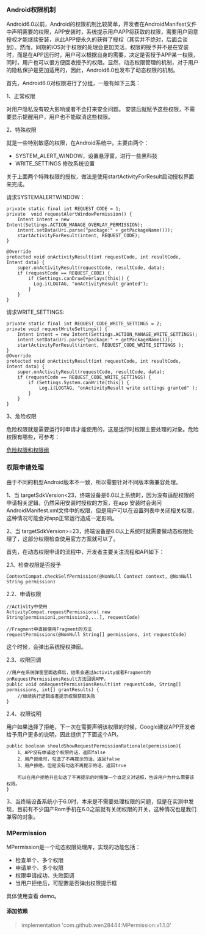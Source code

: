 ### Android权限机制

Android6.0以前，Android的权限机制比较简单，开发者在AndroidManifest文件中声明需要的权限，APP安装时，系统提示用户APP将获取的权限，需要用户同意授权才能继续安装，从此APP便永久的获得了授权（其实并不绝对，后面会谈到）。然而，同期的iOS对于权限的处理会更加灵活，权限的授予并不是在安装时，而是在APP运行时，用户可以根据自身的需要，决定是否授予APP某一权限，同时，用户也可以很方便回收授予的权限。显然，动态权限管理的机制，对于用户的隐私保护是更加适用的，因此，Android6.0也发布了动态权限的机制。

首先，Android6.0对权限进行了分组，一般有如下三类：

1、正常权限

对用户隐私没有较大影响或者不会打来安全问题。 安装后就赋予这些权限，不需要显示提醒用户，用户也不能取消这些权限。

2、特殊权限 

就是一些特别敏感的权限，在Android系统中，主要由两个：

- SYSTEM_ALERT_WINDOW，设置悬浮窗，进行一些黑科技
- WRITE_SETTINGS 修改系统设置 

关于上面两个特殊权限的授权，做法是使用startActivityForResult启动授权界面来完成。

请求SYSTEMALERTWINDOW：

```
private static final int REQUEST_CODE = 1;
private  void requestAlertWindowPermission() {
    Intent intent = new Intent(Settings.ACTION_MANAGE_OVERLAY_PERMISSION);
    intent.setData(Uri.parse("package:" + getPackageName()));
    startActivityForResult(intent, REQUEST_CODE);
}
 
@Override
protected void onActivityResult(int requestCode, int resultCode, Intent data) {
    super.onActivityResult(requestCode, resultCode, data);
    if (requestCode == REQUEST_CODE) {
        if (Settings.canDrawOverlays(this)) {
          Log.i(LOGTAG, "onActivityResult granted");
        }
    }
}
```

请求WRITE_SETTINGS:

```
private static final int REQUEST_CODE_WRITE_SETTINGS = 2;
private void requestWriteSettings() {
    Intent intent = new Intent(Settings.ACTION_MANAGE_WRITE_SETTINGS);
    intent.setData(Uri.parse("package:" + getPackageName()));
    startActivityForResult(intent, REQUEST_CODE_WRITE_SETTINGS );
}
@Override
protected void onActivityResult(int requestCode, int resultCode, Intent data) {
    super.onActivityResult(requestCode, resultCode, data);
    if (requestCode == REQUEST_CODE_WRITE_SETTINGS) {
        if (Settings.System.canWrite(this)) {
            Log.i(LOGTAG, "onActivityResult write settings granted" );
        }
    }
}
```

3、危险权限 

危险权限就是需要运行时申请才能使用的，这是运行时权限主要处理的对象。危险权限有哪些，可参考：

[危险权限和权限组](https://developer.android.com/guide/topics/security/permissions.html?hl=zh-cn#normal-dangerous)


### 权限申请处理

由于不同的机型Android版本不一致，所以需要针对不同版本做兼容处理。

1、当 targetSdkVersion<23，终端设备是6.0以上系统时，因为没有适配权限的申请相关逻辑，仍然采用安装时授权的方案，在app 安装时会询问AndroidManifest.xml文件中的权限，但是用户可以在设置列表中关闭相关权限，这种情况可能会对app正常运行造成一定影响。

2、当 targetSdkVersion>=23，终端设备是6.0以上系统时就需要做动态权限处理了，这部分权限检查使用官方方案就可以了。

首先，在动态权限申请的流程中，开发者主要关注流程和API如下：

2.1、检查权限是否授予

```
ContextCompat.checkSelfPermission(@NonNull Context context, @NonNull String permission)

```

2.2、申请权限

```
//Activity中使用
ActivityCompat.requestPermissions( new String[permission1,permission2,...], requestCode)
 
//Fragment中直接使用Fragment的方法
requestPermissions(@NonNull String[] permissions, int requestCode)
```
这个时候，会弹出系统授权弹窗。

2.3、权限回调

```
//用户在系统弹窗里面选择后，结果会通过Activity或者Fragment的onRequestPermissionsResult方法回调APP。
public void onRequestPermissionsResult(int requestCode, String[] permissions, int[] grantResults) {
    //继续执行逻辑或者提示权限获取失败
}
```
2.4、权限说明

用户如果选择了拒绝，下一次在需要声明该权限的时候，Google建议APP开发者给予用户更多的说明，因此提供了下面这个API。

```
public boolean shouldShowRequestPermissionRationale(permission){
    1、APP没有申请这个权限的话，返回false
    2、用户拒绝时，勾选了不再提示的话，返回false
    3、用户拒绝，但是没有勾选不再提示的话，返回true
     
    可以在用户拒绝并且勾选了不再提示的时候弹一个自定义对话框，告诉用户为什么需要该权限。
}

```

3、当终端设备系统小于6.0时，本来是不需要处理权限的问题，但是在实测中发现，目前有不少国产Rom手机在6.0之前就有关闭权限的开关，这种情况也是我们兼容的对象。

### MPermission

MPermission是一个动态权限处理库，实现的功能包括：

- 检查单个、多个权限
- 申请单个、多个权限
- 权限申请成功、失败回调
- 当用户拒绝后，可配置是否弹出权限提示框

具体使用查看 demo。

#### 添加依赖

> implementation 'com.github.wen28444:MPermission:v1.1.0'